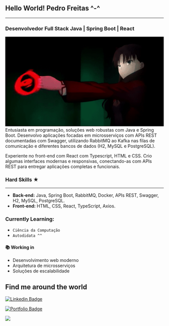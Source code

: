 
## Hello World! Pedro Freitas ^-^

---
### Desenvolvedor Full Stack Java | Spring Boot | React

<div align="center">
  <img src="midias/maingif.gif"  alt=""/>
</div>
Entusiasta em programação, soluções web robustas com Java e Spring Boot. 
Desenvolvo aplicações focadas em microsserviços com APIs REST documentadas com Swagger, utilizando RabbitMQ ao Kafka nas filas de comunicação e diferentes bancos de dados (H2, MySQL e PostgreSQL).

Experiente no front-end com React com Typescript, HTML e CSS. Crio algumas interfaces modernas e responsivas, conectando-as com  APIs REST para entregar aplicações completas e funcionais.


### Hard Skills  ★

---
* **Back-end:** Java, Spring Boot, RabbitMQ, Docker, APIs REST, Swagger, H2, MySQL, PostgreSQL.
* **Front-end:** HTML, CSS, React, TypeScript, Axios.

### Currently Learning:
* `Ciência da Computação`
* `Autodidata ^^`

#### 📚 Working in  
* Desenvolvimento web moderno
* Arquitetura de microsserviços
* Soluções de escalabilidade

##  Find me around the world 

[![Linkedin Badge](https://img.shields.io/badge/-Pedro%20Freitas-6633cc?style=flat-square&logo=Linkedin&logoColor=white&link=https://www.linkedin.com/in/pedrospfreitas/)](https://www.linkedin.com/in/pedrospfreitas/)

[![Portfolio Badge](https://img.shields.io/badge/-Portfolio-6633cc?style=flat-square&logo=Portfolio&logoColor=white&link=https://freitasspedro.github.io/)](https://freitasspedro.github.io/)


<img src="https://github-readme-stats.vercel.app/api/top-langs/?username=freitasspedro&layout=compact&theme=codeSTACKr" />
